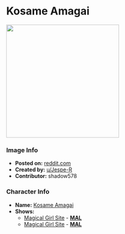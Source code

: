 # Kosame Amagai

<img src="https://raw.githubusercontent.com/shadow578/Project-Padoru/master/Padoru/U_Jespe-R/mahou-shoujo-site-kosame-amagai.png" height="300">

### Image Info
* **Posted on:**     [reddit.com](https://www.reddit.com/r/Padoru/comments/fcz8dk/daily_padoru_63_kosame_amagai_mahou_shoujo_site/)
* **Created by:**    [u/Jespe-R](https://github.com/shadow578/Project-Padoru/blob/master/table-of-contents/creators/uJespeR.md)
* **Contributor:**   shadow578

### Character Info
* **Name:**   [Kosame Amagai](https://myanimelist.net/character/132951)
* **Shows:**
  * [Magical Girl Site](https://github.com/shadow578/Project-Padoru/blob/master/table-of-contents/shows/MagicalGirlSite.md) - [__MAL__](https://myanimelist.net/anime/36266/Mahou_Shoujo_Site)
  * [Magical Girl Site](https://github.com/shadow578/Project-Padoru/blob/master/table-of-contents/shows/MagicalGirlSite.md) - [__MAL__](https://myanimelist.net/manga/57295/Mahou_Shoujo_Site)


